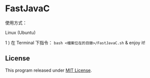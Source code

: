 # FastJavaC

使用方式：

Linux (Ubuntu)

1 ) 在 Terminal 下指令： `bash <檔案位在的目錄>/FastJavaC.sh` & enjoy it!

## License

This program released under [MIT License](LICENSE).
